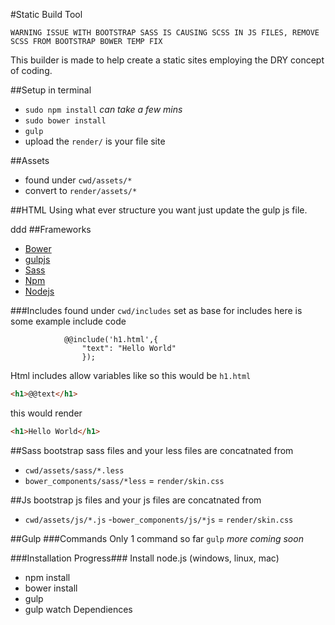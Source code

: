 #Static Build Tool
```
WARNING ISSUE WITH BOOTSTRAP SASS IS CAUSING SCSS IN JS FILES, REMOVE SCSS FROM BOOTSTRAP BOWER TEMP FIX
```

This builder is made to help create a static sites employing the DRY concept of coding.

##Setup in terminal
- `sudo npm install` *can take a few mins*
- `sudo bower install`
- `gulp`
- upload the `render/` is your file site

##Assets 
- found under `cwd/assets/*` 
- convert to `render/assets/*`

##HTML
Using what ever structure you want just update the gulp js file.

ddd
##Frameworks 
- [Bower](http://bower.io/)
- [gulpjs](http://gulpjs.com/)
- [Sass](http://sass-lang.com/)
- [Npm](https://www.npmjs.com/)
- [Nodejs](https://nodejs.org/)


###Includes
found under `cwd/includes` set as base for includes here is some example include code

```
			@@include('h1.html',{
                "text": "Hello World"
                });
``` 


Html includes allow variables like so this would be `h1.html`


```html
<h1>@@text</h1>
```

this would render


```html
<h1>Hello World</h1>
```

##Sass
bootstrap sass files and your less files are concatnated from

- `cwd/assets/sass/*.less`
- `bower_components/sass/*less` = `render/skin.css`

##Js
bootstrap js files and your js files are concatnated from

- `cwd/assets/js/*.js`
-`bower_components/js/*js` = `render/skin.css`


##Gulp
###Commands
Only 1 command so far `gulp`
*more coming soon*

###Installation Progress###
Install node.js (windows, linux, mac)
- npm install
- bower install
- gulp
- gulp watch
Dependiences
